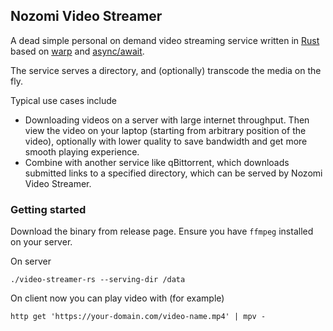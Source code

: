 ## Nozomi Video Streamer

A dead simple personal on demand video streaming service written in [Rust](https://www.rust-lang.org/) based on [warp](https://github.com/seanmonstar/warp) and [async/await](https://github.com/rust-lang/rust/issues/50547).

The service serves a directory, and (optionally) transcode the media on the fly.

Typical use cases include

* Downloading videos on a server with large internet throughput. Then view the video on your laptop (starting from arbitrary position of the video), optionally with lower quality to save bandwidth and get more smooth playing experience.
* Combine with another service like qBittorrent, which downloads submitted links to a specified directory, which can be served by Nozomi Video Streamer.

### Getting started

Download the binary from release page. Ensure you have `ffmpeg` installed on your server.

On server 

```
./video-streamer-rs --serving-dir /data
```

On client now you can play video with (for example)

```
http get 'https://your-domain.com/video-name.mp4' | mpv -
```
